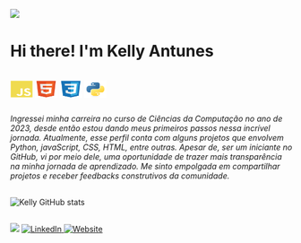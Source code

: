 ![](https://www.canva.com/design/DAGD0586bH4/HZfcMhlGiVP1ATIQ7vaOqw/edit?utm_content=DAGD0586bH4&utm_campaign=designshare&utm_medium=link2&utm_source=sharebutton)

# Hi there! I'm Kelly Antunes 



<div style="display: inline_block"><br>
  <img align="center" alt="kelly-Js" height="30" width="40" src="https://raw.githubusercontent.com/devicons/devicon/master/icons/javascript/javascript-plain.svg">
  <img align="center" alt="kelly-HTML" height="30" width="40" src="https://raw.githubusercontent.com/devicons/devicon/master/icons/html5/html5-original.svg">
  <img align="center" alt="kelly-CSS" height="30" width="40" src="https://raw.githubusercontent.com/devicons/devicon/master/icons/css3/css3-original.svg">
  <img align="center" alt="kelly-Python" height="30" width="40" src="https://raw.githubusercontent.com/devicons/devicon/master/icons/python/python-original.svg">
</div>

##

*Ingressei minha carreira no curso de Ciências da Computação no ano de 2023, desde então estou dando meus primeiros passos nessa incrível jornada. Atualmente, esse perfil conta com alguns projetos que envolvem Python, javaScript, CSS, HTML, entre outras. Apesar de, ser um iniciante no GitHub, vi por meio dele, uma oportunidade de trazer mais transparência na minha  jornada de aprendizado. Me sinto empolgada em compartilhar projetos e receber feedbacks construtivos da comunidade.*
##
![Kelly GitHub stats](https://github-readme-stats.vercel.app/api?username=kelly20003&show_icons=true&theme=dracula&count_private=true)
  ##
<div> 
  <a href = "kellyantunes04@gmail.com">
    <img src="https://img.shields.io/badge/-Gmail-%23333?style=for-the-badge&logo=gmail&logoColor=white" target="_blank"></a>
 <a href="https://www.linkedin.com/in/kelly-antunes77/" target="_blank">
  <img src="https://img.shields.io/badge/-LinkedIn-%230077B5?style=for-the-badge&logo=linkedin&logoColor=white" alt="LinkedIn">
</a>
<a href="https://kelly20003.github.io/Portf-lio-pessoal/" target="_blank">
  <img src="https://img.shields.io/badge/website-000000?style=for-the-badge&logo=About.me&logoColor=white" alt="Website">
</a>
